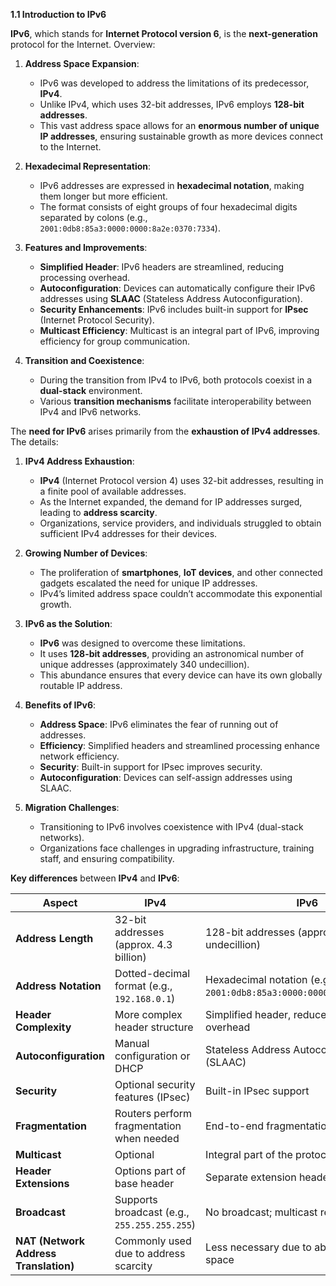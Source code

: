 **1.1 Introduction to IPv6**

**IPv6**, which stands for **Internet Protocol version 6**, is the **next-generation** protocol for the Internet. Overview:

1. **Address Space Expansion**:
    
    - IPv6 was developed to address the limitations of its predecessor, **IPv4**.
    - Unlike IPv4, which uses 32-bit addresses, IPv6 employs **128-bit addresses**.
    - This vast address space allows for an **enormous number of unique IP addresses**, ensuring sustainable growth as more devices connect to the Internet.
2. **Hexadecimal Representation**:
    
    - IPv6 addresses are expressed in **hexadecimal notation**, making them longer but more efficient.
    - The format consists of eight groups of four hexadecimal digits separated by colons (e.g., `2001:0db8:85a3:0000:0000:8a2e:0370:7334`).
3. **Features and Improvements**:
    
    - **Simplified Header**: IPv6 headers are streamlined, reducing processing overhead.
    - **Autoconfiguration**: Devices can automatically configure their IPv6 addresses using **SLAAC** (Stateless Address Autoconfiguration).
    - **Security Enhancements**: IPv6 includes built-in support for **IPsec** (Internet Protocol Security).
    - **Multicast Efficiency**: Multicast is an integral part of IPv6, improving efficiency for group communication.
4. **Transition and Coexistence**:
    
    - During the transition from IPv4 to IPv6, both protocols coexist in a **dual-stack** environment.
    - Various **transition mechanisms** facilitate interoperability between IPv4 and IPv6 networks.


The **need for IPv6** arises primarily from the **exhaustion of IPv4 addresses**. The details:

1. **IPv4 Address Exhaustion**:
    
    - **IPv4** (Internet Protocol version 4) uses 32-bit addresses, resulting in a finite pool of available addresses.
    - As the Internet expanded, the demand for IP addresses surged, leading to **address scarcity**.
    - Organizations, service providers, and individuals struggled to obtain sufficient IPv4 addresses for their devices.
2. **Growing Number of Devices**:
    
    - The proliferation of **smartphones**, **IoT devices**, and other connected gadgets escalated the need for unique IP addresses.
    - IPv4’s limited address space couldn’t accommodate this exponential growth.
3. **IPv6 as the Solution**:
    
    - **IPv6** was designed to overcome these limitations.
    - It uses **128-bit addresses**, providing an astronomical number of unique addresses (approximately 340 undecillion).
    - This abundance ensures that every device can have its own globally routable IP address.
4. **Benefits of IPv6**:
    
    - **Address Space**: IPv6 eliminates the fear of running out of addresses.
    - **Efficiency**: Simplified headers and streamlined processing enhance network efficiency.
    - **Security**: Built-in support for IPsec improves security.
    - **Autoconfiguration**: Devices can self-assign addresses using SLAAC.
5. **Migration Challenges**:
    
    - Transitioning to IPv6 involves coexistence with IPv4 (dual-stack networks).
    - Organizations face challenges in upgrading infrastructure, training staff, and ensuring compatibility.



**Key differences** between **IPv4** and **IPv6**:

| **Aspect**                            | **IPv4**                                     | **IPv6**                                                               |
| ------------------------------------- | -------------------------------------------- | ---------------------------------------------------------------------- |
| **Address Length**                    | 32-bit addresses (approx. 4.3 billion)       | 128-bit addresses (approx. 340 undecillion)                            |
| **Address Notation**                  | Dotted-decimal format (e.g., `192.168.0.1`)  | Hexadecimal notation (e.g., `2001:0db8:85a3:0000:0000:8a2e:0370:7334`) |
| **Header Complexity**                 | More complex header structure                | Simplified header, reduced processing overhead                         |
| **Autoconfiguration**                 | Manual configuration or DHCP                 | Stateless Address Autoconfiguration (SLAAC)                            |
| **Security**                          | Optional security features (IPsec)           | Built-in IPsec support                                                 |
| **Fragmentation**                     | Routers perform fragmentation when needed    | End-to-end fragmentation discouraged                                   |
| **Multicast**                         | Optional                                     | Integral part of the protocol                                          |
| **Header Extensions**                 | Options part of base header                  | Separate extension headers                                             |
| **Broadcast**                         | Supports broadcast (e.g., `255.255.255.255`) | No broadcast; multicast replaces it                                    |
| **NAT (Network Address Translation)** | Commonly used due to address scarcity        | Less necessary due to abundant address space                           |

